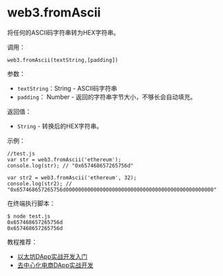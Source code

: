 # web3.fromAscii

将任何的ASCII码字符串转为HEX字符串。

调用：
```
web3.fromAscii(textString,[padding])
```

参数：

- `textString`：String - ASCII码字符串
- `padding`：	Number - 返回的字符串字节大小，不够长会自动填充。

返回值：

- `String` - 转换后的HEX字符串。

示例：
```
//test.js
var str = web3.fromAscii('ethereum');
console.log(str); // "0x657468657265756d"

var str2 = web3.fromAscii('ethereum', 32);
console.log(str2); // "0x657468657265756d000000000000000000000000000000000000000000000000"
```

在终端执行脚本：
```
$ node test.js
0x657468657265756d
0x657468657265756d
```

教程推荐：

- [以太坊DApp实战开发入门](http://xc.hubwiz.com/course/5a952991adb3847553d205d1?affid=github7878)
- [去中心化电商DApp实战开发](http://xc.hubwiz.com/course/5abbb7acc02e6b6a59171dd6?affid=github7878)

